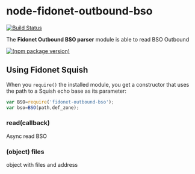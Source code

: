 node-fidonet-outbound-bso
=========================

[![Build Status](https://travis-ci.org/askovpen/node-fidonet-outbound-bso.svg?branch=master)](https://travis-ci.org/askovpen/node-fidonet-outbound-bso)

The **Fidonet Outbound BSO parser** module is able to read BSO Outbound

[![(npm package version)](https://nodei.co/npm/fidonet-outbound-bso.png?downloads=true)](https://npmjs.org/package/fidonet-outbound-bso)

## Using Fidonet Squish

When you `require()` the installed module, you get a constructor that uses the path to a Squish echo base as its parameter:

```js
var BSO=require('fidonet-outbound-bso');
var bso=BSO(path,def_zone);
```

### read(callback)

Async read BSO

### (object) files

object with files and address


